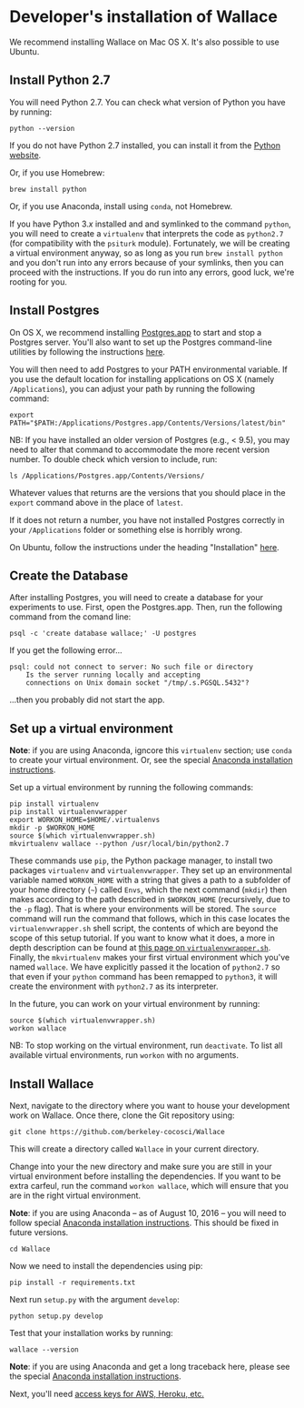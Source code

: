 # Developer's installation of Wallace

We recommend installing Wallace on Mac OS X. It's also possible to use Ubuntu.

## Install Python 2.7

You will need Python 2.7. You can check what version of Python you have by running:
```
python --version
```
If you do not have Python 2.7 installed, you can install it from the [Python website](https://www.python.org/downloads/).

Or, if you use Homebrew:
```
brew install python
```

Or, if you use Anaconda, install using `conda`, not Homebrew.

If you have Python 3.*x* installed and and symlinked to the command `python`, you will need to create a `virtualenv` that interprets the code as `python2.7` (for compatibility with the `psiturk` module). Fortunately, we will be creating a virtual environment anyway, so as long as you run `brew install python` and you don't run into any errors because of your symlinks, then you can proceed with the instructions. If you do run into any errors, good luck, we're rooting for you. 

## Install Postgres

On OS X, we recommend installing [Postgres.app](http://postgresapp.com) to start and stop a Postgres server. You'll also want to set up the Postgres command-line utilities by following the instructions [here](http://postgresapp.com/documentation/cli-tools.html).

You will then need to add Postgres to your PATH environmental variable. If you use the default location for installing applications on OS X (namely `/Applications`), you can adjust your path by running the following command:
```
export PATH="$PATH:/Applications/Postgres.app/Contents/Versions/latest/bin"
```
NB: If you have installed an older version of Postgres (e.g., < 9.5), you may need to alter that command to accommodate the more recent version number. To double check which version to include, run:    
```
ls /Applications/Postgres.app/Contents/Versions/
```
Whatever values that returns are the versions that you should place in the `export` command above in the place of `latest`. 

If it does not return a number, you have not installed Postgres correctly in your `/Applications` folder or something else is horribly wrong.

On Ubuntu, follow the instructions under the heading "Installation" [here](https://help.ubuntu.com/community/PostgreSQL). 

## Create the Database

After installing Postgres, you will need to create a database for your experiments to use. First, open the Postgres.app. Then, run the following command from the comand line:

```
psql -c 'create database wallace;' -U postgres
```

If you get the following error...

```
psql: could not connect to server: No such file or directory
    Is the server running locally and accepting
    connections on Unix domain socket "/tmp/.s.PGSQL.5432"?
```

...then you probably did not start the app.

## Set up a virtual environment

**Note**: if you are using Anaconda, igncore this `virtualenv` section; use `conda` to create your virtual environment. Or, see the special [Anaconda installation instructions](Wallace-with-Anaconda.md). 

Set up a virtual environment by running the following commands:

```
pip install virtualenv
pip install virtualenvwrapper
export WORKON_HOME=$HOME/.virtualenvs
mkdir -p $WORKON_HOME
source $(which virtualenvwrapper.sh)
mkvirtualenv wallace --python /usr/local/bin/python2.7
```

These commands use `pip`, the Python package manager, to install two packages `virtualenv` and `virtualenvwrapper`. They set up an environmental variable named `WORKON_HOME` with a string that gives a path to a subfolder of your home directory (`~`) called `Envs`, which the next command (`mkdir`) then makes according to the path described in `$WORKON_HOME` (recursively, due to the `-p` flag). That is where your environments will be stored. The `source` command will run the command that follows, which in this case locates the `virtualenvwrapper.sh` shell script, the contents of which are beyond the scope of this setup tutorial. If you want to know what it does, a more in depth description can be found at [this page on `virtualenvwrapper.sh`](http://virtualenvwrapper.readthedocs.org/en/latest/install.html#python-interpreter-virtualenv-and-path). Finally, the `mkvirtualenv` makes your first virtual environment which you've named `wallace`. We have explicitly passed it the location of `python2.7` so that even if your `python` command has been remapped to `python3`, it will create the environment with `python2.7` as its interpreter.

In the future, you can work on your virtual environment by running:

```
source $(which virtualenvwrapper.sh)
workon wallace
```

NB: To stop working on the virtual environment, run `deactivate`. To list all available virtual environments, run `workon` with no arguments.

## Install Wallace

Next, navigate to the directory where you want to house your development work on Wallace. Once there, clone the Git repository using:

```
git clone https://github.com/berkeley-cocosci/Wallace
```

This will create a directory called `Wallace` in your current directory. 

Change into your the new directory and make sure you are still in your virtual environment before installing the dependencies. If you want to be extra carfeul, run the command `workon wallace`, which will ensure that you are in the right virtual environment.

**Note**: if you are using Anaconda – as of August 10, 2016 – you will need to follow special [Anaconda installation instructions](Wallace-with-Anaconda.md). This should be fixed in future versions.

```
cd Wallace
```

Now we need to install the dependencies using pip:

```
pip install -r requirements.txt
```

Next run `setup.py` with the argument `develop`:

```
python setup.py develop
```

Test that your installation works by running:

```
wallace --version
```

**Note**: if you are using Anaconda and get a long traceback here, please see the special [Anaconda installation instructions](Wallace-with-Anaconda.md).

Next, you'll need [access keys for AWS, Heroku, etc.](AWS-etc-keys.md)
